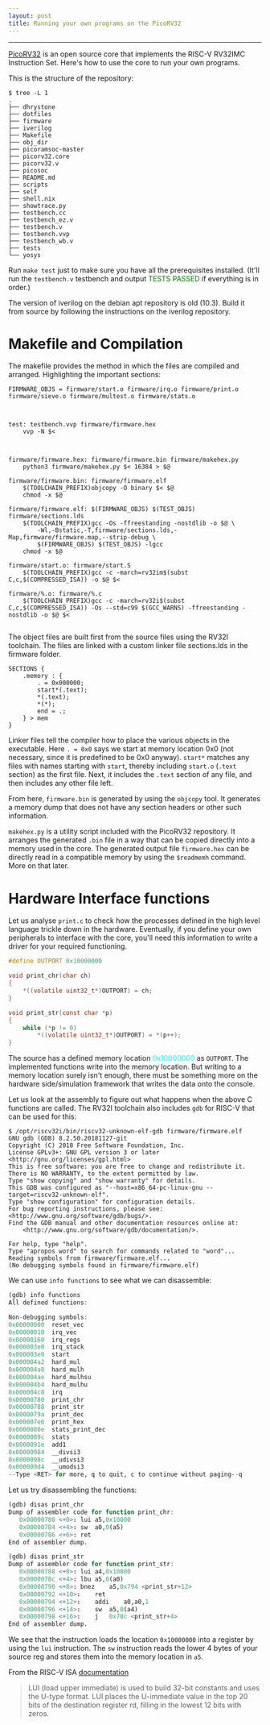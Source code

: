 ```yaml
---
layout: post
title: Running your own programs on the PicoRV32
---
```

---

[PicoRV32](https://github.com/YosysHQ/picorv32) is an open source core that implements the RISC-V RV32IMC Instruction Set. Here's how to use the core to run your own programs.


This is the structure of the repository:
```
$ tree -L 1
.
├── dhrystone
├── dotfiles
├── firmware
├── iverilog
├── Makefile
├── obj_dir
├── picoramsoc-master
├── picorv32.core
├── picorv32.v
├── picosoc
├── README.md
├── scripts
├── self
├── shell.nix
├── showtrace.py
├── testbench.cc
├── testbench_ez.v
├── testbench.v
├── testbench.vvp
├── testbench_wb.v
├── tests
└── yosys
```

Run `make test` just to make sure you have all the prerequisites installed.
(It'll run the `testbench.v` testbench and output <span style="color: green;">TESTS PASSED</span> if everything is in order.)

<p class="message"> The version of iverilog on the debian apt repository is old (10.3). Build it from source by following the instructions on the iverilog repository. </p>

# Makefile and Compilation

The makefile provides the method in which the files are compiled and arranged. Highlighting the important sections:

```make
FIRMWARE_OBJS = firmware/start.o firmware/irq.o firmware/print.o firmware/sieve.o firmware/multest.o firmware/stats.o



test: testbench.vvp firmware/firmware.hex
	vvp -N $<



firmware/firmware.hex: firmware/firmware.bin firmware/makehex.py
	python3 firmware/makehex.py $< 16384 > $@

firmware/firmware.bin: firmware/firmware.elf
	$(TOOLCHAIN_PREFIX)objcopy -O binary $< $@
	chmod -x $@

firmware/firmware.elf: $(FIRMWARE_OBJS) $(TEST_OBJS) firmware/sections.lds 
	$(TOOLCHAIN_PREFIX)gcc -Os -ffreestanding -nostdlib -o $@ \
		-Wl,-Bstatic,-T,firmware/sections.lds,-Map,firmware/firmware.map,--strip-debug \
		$(FIRMWARE_OBJS) $(TEST_OBJS) -lgcc
	chmod -x $@

firmware/start.o: firmware/start.S
	$(TOOLCHAIN_PREFIX)gcc -c -march=rv32im$(subst C,c,$(COMPRESSED_ISA)) -o $@ $<

firmware/%.o: firmware/%.c
	$(TOOLCHAIN_PREFIX)gcc -c -march=rv32i$(subst C,c,$(COMPRESSED_ISA)) -Os --std=c99 $(GCC_WARNS) -ffreestanding -nostdlib -o $@ $<
    
```

The object files are built first from the source files using the RV32I toolchain. The files are linked with a custom linker file sections.lds in the firmware folder. 

```lds
SECTIONS {
	.memory : {
		. = 0x000000;
		start*(.text);
		*(.text);
		*(*);
		end = .;
	} > mem
}
```

Linker files tell the compiler how to place the various objects in the executable. Here `. = 0x0` says we start at memory location 0x0 (not necessary, since it is predefined to be 0x0 anyway). `start*` matches any files with names starting with `start`, thereby including `start.o` (`.text` section) as the first file. Next, it includes the `.text` section of any file, and then includes any other file left.


From here, `firmware.bin` is generated by using the `objcopy` tool. It generates a memory dump that does not have any section headers or other such information.

`makehex.py` is a utility script included with the PicoRV32 repository. It arranges the generated `.bin` file in a way that can be copied directly into a memory used in the core. The generated output file `firmware.hex` can be directly read in a compatible memory by using the `$readmemh` command. More on that later.

# Hardware Interface functions  

Let us analyse `print.c` to check how the processes defined in the high level language trickle down in the hardware. Eventually, if you define your own peripherals to interface with the core, you'll need this information to write a driver for your required functioning.

```c
#define OUTPORT 0x10000000

void print_chr(char ch)
{
	*((volatile uint32_t*)OUTPORT) = ch;
}

void print_str(const char *p)
{
	while (*p != 0)
		*((volatile uint32_t*)OUTPORT) = *(p++);
}
```

The source has a defined memory location <span style="color: cyan;">0x10000000</span> as `OUTPORT`. The implemented functions write into the memory location. But writing to a memory location surely isn't enough, there must be something more on the hardware side/simulation framework that writes the data onto the console.

Let us look at the assembly to figure out what happens when the above C functions are called. The RV32I toolchain also includes `gdb` for RISC-V that can be used for this:

```
$ /opt/riscv32i/bin/riscv32-unknown-elf-gdb firmware/firmware.elf
GNU gdb (GDB) 8.2.50.20181127-git
Copyright (C) 2018 Free Software Foundation, Inc.
License GPLv3+: GNU GPL version 3 or later <http://gnu.org/licenses/gpl.html>
This is free software: you are free to change and redistribute it.
There is NO WARRANTY, to the extent permitted by law.
Type "show copying" and "show warranty" for details.
This GDB was configured as "--host=x86_64-pc-linux-gnu --target=riscv32-unknown-elf".
Type "show configuration" for configuration details.
For bug reporting instructions, please see:
<http://www.gnu.org/software/gdb/bugs/>.
Find the GDB manual and other documentation resources online at:
    <http://www.gnu.org/software/gdb/documentation/>.

For help, type "help".
Type "apropos word" to search for commands related to "word"...
Reading symbols from firmware/firmware.elf...
(No debugging symbols found in firmware/firmware.elf)

```

We can use `info functions` to see what we can disassemble:

```r
(gdb) info functions
All defined functions:

Non-debugging symbols:
0x00000000  reset_vec
0x00000010  irq_vec
0x00000160  irq_regs
0x000003e0  irq_stack
0x000003e0  start
0x000004a2  hard_mul
0x000004a8  hard_mulh
0x000004ae  hard_mulhsu
0x000004b4  hard_mulhu
0x000004c8  irq
0x00000780  print_chr
0x00000788  print_str
0x0000079a  print_dec
0x000007e6  print_hex
0x0000080e  stats_print_dec
0x0000089c  stats
0x0000091e  add1
0x00000984  __divsi3
0x0000098c  __udivsi3
0x000009d4  __umodsi3
--Type <RET> for more, q to quit, c to continue without paging--q
```

Let us try disassembling the functions:

```r
(gdb) disas print_chr
Dump of assembler code for function print_chr:
   0x00000780 <+0>:	lui	a5,0x10000
   0x00000784 <+4>:	sw	a0,0(a5)
   0x00000786 <+6>:	ret
End of assembler dump.

(gdb) disas print_str
Dump of assembler code for function print_str:
   0x00000788 <+0>:	lui	a4,0x10000
   0x0000078c <+4>:	lbu	a5,0(a0)
   0x00000790 <+8>:	bnez	a5,0x794 <print_str+12>
   0x00000792 <+10>:	ret
   0x00000794 <+12>:	addi	a0,a0,1
   0x00000796 <+14>:	sw	a5,0(a4)
   0x00000798 <+16>:	j	0x78c <print_str+4>
End of assembler dump.
```

We see that the instruction loads the location `0x10000000` into a register by using the `lui` instruction. The `sw` instruction reads the lower 4 bytes of your source reg and stores them into the memory location in `a5`. 


From the RISC-V ISA [documentation](https://riscv.org/wp-content/uploads/2017/05/riscv-spec-v2.2.pdf) 
> LUI (load upper immediate) is used to build 32-bit constants and uses the U-type format. LUI places the U-immediate value in the top 20 bits of the destination register rd, filling in the lowest 12 bits with zeros.
>
